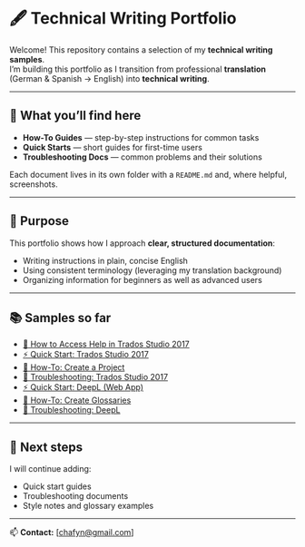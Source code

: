 # 🖋️ Technical Writing Portfolio

Welcome! This repository contains a selection of my **technical writing samples**.  
I’m building this portfolio as I transition from professional **translation** (German & Spanish → English) into **technical writing**.  

---

## 📂 What you’ll find here
- **How-To Guides** — step-by-step instructions for common tasks  
- **Quick Starts** — short guides for first-time users  
- **Troubleshooting Docs** — common problems and their solutions  

Each document lives in its own folder with a `README.md` and, where helpful, screenshots.

---

## 🎯 Purpose
This portfolio shows how I approach **clear, structured documentation**:
- Writing instructions in plain, concise English  
- Using consistent terminology (leveraging my translation background)  
- Organizing information for beginners as well as advanced users  

---

## 📚 Samples so far
- [📘 How to Access Help in Trados Studio 2017](how-to-access-help/README.md)
- [⚡ Quick Start: Trados Studio 2017](trados-getting-started/quick-start.md)
- [📘 How-To: Create a Project](trados-getting-started/how-to-create-project.md)
- [🔧 Troubleshooting: Trados Studio 2017](trados-getting-started/troubleshooting.md)
- [⚡ Quick Start: DeepL (Web App)](deepl-getting-started/quick-start.md)
- [📘 How-To: Create Glossaries](deel-getting-started/how-to-use-glossaries.md)
- [🔧 Troubleshooting: DeepL](deel-getting-started/troubleshooting.md)


---

## 🌱 Next steps
I will continue adding:
- Quick start guides  
- Troubleshooting documents  
- Style notes and glossary examples  

---

📫 **Contact:** [chafyn@gmail.com]
